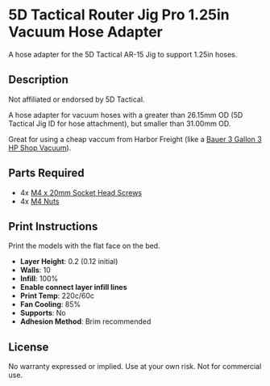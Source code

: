 # 5D Tactical Router Jig Pro 1.25in Vacuum Hose Adapter
A hose adapter for the 5D Tactical AR-15 Jig to support 1.25in hoses.

## Description
Not affiliated or endorsed by 5D Tactical. 

A hose adapter for vacuum hoses with a greater than 26.15mm OD (5D Tactical Jig ID for hose attachment), but smaller than 31.00mm OD.

Great for using a cheap vaccum from Harbor Freight (like a [Bauer 3 Gallon 3 HP Shop Vacuum](https://www.harborfreight.com/power-tools/vacuums-blowers/3-gallon-3-peak-hp-wetdry-vacuum-64753.html)).

## Parts Required
* 4x [M4 x 20mm Socket Head Screws](https://www.mcmaster.com/catalog/129/3494/91290A168)
* 4x [M4 Nuts](https://www.mcmaster.com/90591A255/)

## Print Instructions
Print the models with the flat face on the bed.

* **Layer Height**: 0.2 (0.12 initial)
* **Walls**: 10
* **Infill**: 100%
* **Enable connect layer infill lines**
* **Print Temp**: 220c/60c
* **Fan Cooling**: 85%
* **Supports**: No
* **Adhesion Method**: Brim recommended

## License
No warranty expressed or implied. Use at your own risk. Not for commercial use.